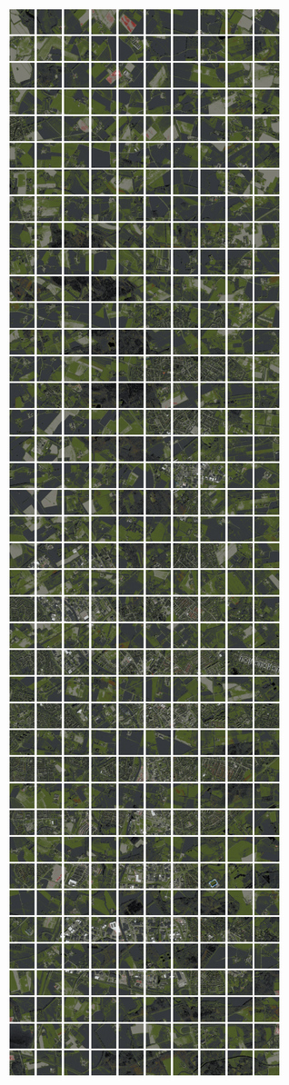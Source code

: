 <html>
<div>
<img src="https://github.com/HakkaTjakka/NL_TILE_MAP/blob/main/18/635/-1039/r.6350.-10390.png" height="44" width="44">
<img src="https://github.com/HakkaTjakka/NL_TILE_MAP/blob/main/18/635/-1039/r.6351.-10390.png" height="44" width="44">
<img src="https://github.com/HakkaTjakka/NL_TILE_MAP/blob/main/18/635/-1039/r.6352.-10390.png" height="44" width="44">
<img src="https://github.com/HakkaTjakka/NL_TILE_MAP/blob/main/18/635/-1039/r.6353.-10390.png" height="44" width="44">
<img src="https://github.com/HakkaTjakka/NL_TILE_MAP/blob/main/18/635/-1039/r.6354.-10390.png" height="44" width="44">
<img src="https://github.com/HakkaTjakka/NL_TILE_MAP/blob/main/18/635/-1039/r.6355.-10390.png" height="44" width="44">
<img src="https://github.com/HakkaTjakka/NL_TILE_MAP/blob/main/18/635/-1039/r.6356.-10390.png" height="44" width="44">
<img src="https://github.com/HakkaTjakka/NL_TILE_MAP/blob/main/18/635/-1039/r.6357.-10390.png" height="44" width="44">
<img src="https://github.com/HakkaTjakka/NL_TILE_MAP/blob/main/18/635/-1039/r.6358.-10390.png" height="44" width="44">
<img src="https://github.com/HakkaTjakka/NL_TILE_MAP/blob/main/18/635/-1039/r.6359.-10390.png" height="44" width="44">
<img src="https://github.com/HakkaTjakka/NL_TILE_MAP/blob/main/18/636/-1039/r.6360.-10390.png" height="44" width="44">
<img src="https://github.com/HakkaTjakka/NL_TILE_MAP/blob/main/18/636/-1039/r.6361.-10390.png" height="44" width="44">
<img src="https://github.com/HakkaTjakka/NL_TILE_MAP/blob/main/18/636/-1039/r.6362.-10390.png" height="44" width="44">
<img src="https://github.com/HakkaTjakka/NL_TILE_MAP/blob/main/18/636/-1039/r.6363.-10390.png" height="44" width="44">
<img src="https://github.com/HakkaTjakka/NL_TILE_MAP/blob/main/18/636/-1039/r.6364.-10390.png" height="44" width="44">
<img src="https://github.com/HakkaTjakka/NL_TILE_MAP/blob/main/18/636/-1039/r.6365.-10390.png" height="44" width="44">
<img src="https://github.com/HakkaTjakka/NL_TILE_MAP/blob/main/18/636/-1039/r.6366.-10390.png" height="44" width="44">
<img src="https://github.com/HakkaTjakka/NL_TILE_MAP/blob/main/18/636/-1039/r.6367.-10390.png" height="44" width="44">
<img src="https://github.com/HakkaTjakka/NL_TILE_MAP/blob/main/18/636/-1039/r.6368.-10390.png" height="44" width="44">
<img src="https://github.com/HakkaTjakka/NL_TILE_MAP/blob/main/18/636/-1039/r.6369.-10390.png" height="44" width="44">
<br>
<img src="https://github.com/HakkaTjakka/NL_TILE_MAP/blob/main/18/635/-1039/r.6350.-10389.png" height="44" width="44">
<img src="https://github.com/HakkaTjakka/NL_TILE_MAP/blob/main/18/635/-1039/r.6351.-10389.png" height="44" width="44">
<img src="https://github.com/HakkaTjakka/NL_TILE_MAP/blob/main/18/635/-1039/r.6352.-10389.png" height="44" width="44">
<img src="https://github.com/HakkaTjakka/NL_TILE_MAP/blob/main/18/635/-1039/r.6353.-10389.png" height="44" width="44">
<img src="https://github.com/HakkaTjakka/NL_TILE_MAP/blob/main/18/635/-1039/r.6354.-10389.png" height="44" width="44">
<img src="https://github.com/HakkaTjakka/NL_TILE_MAP/blob/main/18/635/-1039/r.6355.-10389.png" height="44" width="44">
<img src="https://github.com/HakkaTjakka/NL_TILE_MAP/blob/main/18/635/-1039/r.6356.-10389.png" height="44" width="44">
<img src="https://github.com/HakkaTjakka/NL_TILE_MAP/blob/main/18/635/-1039/r.6357.-10389.png" height="44" width="44">
<img src="https://github.com/HakkaTjakka/NL_TILE_MAP/blob/main/18/635/-1039/r.6358.-10389.png" height="44" width="44">
<img src="https://github.com/HakkaTjakka/NL_TILE_MAP/blob/main/18/635/-1039/r.6359.-10389.png" height="44" width="44">
<img src="https://github.com/HakkaTjakka/NL_TILE_MAP/blob/main/18/636/-1039/r.6360.-10389.png" height="44" width="44">
<img src="https://github.com/HakkaTjakka/NL_TILE_MAP/blob/main/18/636/-1039/r.6361.-10389.png" height="44" width="44">
<img src="https://github.com/HakkaTjakka/NL_TILE_MAP/blob/main/18/636/-1039/r.6362.-10389.png" height="44" width="44">
<img src="https://github.com/HakkaTjakka/NL_TILE_MAP/blob/main/18/636/-1039/r.6363.-10389.png" height="44" width="44">
<img src="https://github.com/HakkaTjakka/NL_TILE_MAP/blob/main/18/636/-1039/r.6364.-10389.png" height="44" width="44">
<img src="https://github.com/HakkaTjakka/NL_TILE_MAP/blob/main/18/636/-1039/r.6365.-10389.png" height="44" width="44">
<img src="https://github.com/HakkaTjakka/NL_TILE_MAP/blob/main/18/636/-1039/r.6366.-10389.png" height="44" width="44">
<img src="https://github.com/HakkaTjakka/NL_TILE_MAP/blob/main/18/636/-1039/r.6367.-10389.png" height="44" width="44">
<img src="https://github.com/HakkaTjakka/NL_TILE_MAP/blob/main/18/636/-1039/r.6368.-10389.png" height="44" width="44">
<img src="https://github.com/HakkaTjakka/NL_TILE_MAP/blob/main/18/636/-1039/r.6369.-10389.png" height="44" width="44">
<br>
<img src="https://github.com/HakkaTjakka/NL_TILE_MAP/blob/main/18/635/-1039/r.6350.-10388.png" height="44" width="44">
<img src="https://github.com/HakkaTjakka/NL_TILE_MAP/blob/main/18/635/-1039/r.6351.-10388.png" height="44" width="44">
<img src="https://github.com/HakkaTjakka/NL_TILE_MAP/blob/main/18/635/-1039/r.6352.-10388.png" height="44" width="44">
<img src="https://github.com/HakkaTjakka/NL_TILE_MAP/blob/main/18/635/-1039/r.6353.-10388.png" height="44" width="44">
<img src="https://github.com/HakkaTjakka/NL_TILE_MAP/blob/main/18/635/-1039/r.6354.-10388.png" height="44" width="44">
<img src="https://github.com/HakkaTjakka/NL_TILE_MAP/blob/main/18/635/-1039/r.6355.-10388.png" height="44" width="44">
<img src="https://github.com/HakkaTjakka/NL_TILE_MAP/blob/main/18/635/-1039/r.6356.-10388.png" height="44" width="44">
<img src="https://github.com/HakkaTjakka/NL_TILE_MAP/blob/main/18/635/-1039/r.6357.-10388.png" height="44" width="44">
<img src="https://github.com/HakkaTjakka/NL_TILE_MAP/blob/main/18/635/-1039/r.6358.-10388.png" height="44" width="44">
<img src="https://github.com/HakkaTjakka/NL_TILE_MAP/blob/main/18/635/-1039/r.6359.-10388.png" height="44" width="44">
<img src="https://github.com/HakkaTjakka/NL_TILE_MAP/blob/main/18/636/-1039/r.6360.-10388.png" height="44" width="44">
<img src="https://github.com/HakkaTjakka/NL_TILE_MAP/blob/main/18/636/-1039/r.6361.-10388.png" height="44" width="44">
<img src="https://github.com/HakkaTjakka/NL_TILE_MAP/blob/main/18/636/-1039/r.6362.-10388.png" height="44" width="44">
<img src="https://github.com/HakkaTjakka/NL_TILE_MAP/blob/main/18/636/-1039/r.6363.-10388.png" height="44" width="44">
<img src="https://github.com/HakkaTjakka/NL_TILE_MAP/blob/main/18/636/-1039/r.6364.-10388.png" height="44" width="44">
<img src="https://github.com/HakkaTjakka/NL_TILE_MAP/blob/main/18/636/-1039/r.6365.-10388.png" height="44" width="44">
<img src="https://github.com/HakkaTjakka/NL_TILE_MAP/blob/main/18/636/-1039/r.6366.-10388.png" height="44" width="44">
<img src="https://github.com/HakkaTjakka/NL_TILE_MAP/blob/main/18/636/-1039/r.6367.-10388.png" height="44" width="44">
<img src="https://github.com/HakkaTjakka/NL_TILE_MAP/blob/main/18/636/-1039/r.6368.-10388.png" height="44" width="44">
<img src="https://github.com/HakkaTjakka/NL_TILE_MAP/blob/main/18/636/-1039/r.6369.-10388.png" height="44" width="44">
<br>
<img src="https://github.com/HakkaTjakka/NL_TILE_MAP/blob/main/18/635/-1039/r.6350.-10387.png" height="44" width="44">
<img src="https://github.com/HakkaTjakka/NL_TILE_MAP/blob/main/18/635/-1039/r.6351.-10387.png" height="44" width="44">
<img src="https://github.com/HakkaTjakka/NL_TILE_MAP/blob/main/18/635/-1039/r.6352.-10387.png" height="44" width="44">
<img src="https://github.com/HakkaTjakka/NL_TILE_MAP/blob/main/18/635/-1039/r.6353.-10387.png" height="44" width="44">
<img src="https://github.com/HakkaTjakka/NL_TILE_MAP/blob/main/18/635/-1039/r.6354.-10387.png" height="44" width="44">
<img src="https://github.com/HakkaTjakka/NL_TILE_MAP/blob/main/18/635/-1039/r.6355.-10387.png" height="44" width="44">
<img src="https://github.com/HakkaTjakka/NL_TILE_MAP/blob/main/18/635/-1039/r.6356.-10387.png" height="44" width="44">
<img src="https://github.com/HakkaTjakka/NL_TILE_MAP/blob/main/18/635/-1039/r.6357.-10387.png" height="44" width="44">
<img src="https://github.com/HakkaTjakka/NL_TILE_MAP/blob/main/18/635/-1039/r.6358.-10387.png" height="44" width="44">
<img src="https://github.com/HakkaTjakka/NL_TILE_MAP/blob/main/18/635/-1039/r.6359.-10387.png" height="44" width="44">
<img src="https://github.com/HakkaTjakka/NL_TILE_MAP/blob/main/18/636/-1039/r.6360.-10387.png" height="44" width="44">
<img src="https://github.com/HakkaTjakka/NL_TILE_MAP/blob/main/18/636/-1039/r.6361.-10387.png" height="44" width="44">
<img src="https://github.com/HakkaTjakka/NL_TILE_MAP/blob/main/18/636/-1039/r.6362.-10387.png" height="44" width="44">
<img src="https://github.com/HakkaTjakka/NL_TILE_MAP/blob/main/18/636/-1039/r.6363.-10387.png" height="44" width="44">
<img src="https://github.com/HakkaTjakka/NL_TILE_MAP/blob/main/18/636/-1039/r.6364.-10387.png" height="44" width="44">
<img src="https://github.com/HakkaTjakka/NL_TILE_MAP/blob/main/18/636/-1039/r.6365.-10387.png" height="44" width="44">
<img src="https://github.com/HakkaTjakka/NL_TILE_MAP/blob/main/18/636/-1039/r.6366.-10387.png" height="44" width="44">
<img src="https://github.com/HakkaTjakka/NL_TILE_MAP/blob/main/18/636/-1039/r.6367.-10387.png" height="44" width="44">
<img src="https://github.com/HakkaTjakka/NL_TILE_MAP/blob/main/18/636/-1039/r.6368.-10387.png" height="44" width="44">
<img src="https://github.com/HakkaTjakka/NL_TILE_MAP/blob/main/18/636/-1039/r.6369.-10387.png" height="44" width="44">
<br>
<img src="https://github.com/HakkaTjakka/NL_TILE_MAP/blob/main/18/635/-1039/r.6350.-10386.png" height="44" width="44">
<img src="https://github.com/HakkaTjakka/NL_TILE_MAP/blob/main/18/635/-1039/r.6351.-10386.png" height="44" width="44">
<img src="https://github.com/HakkaTjakka/NL_TILE_MAP/blob/main/18/635/-1039/r.6352.-10386.png" height="44" width="44">
<img src="https://github.com/HakkaTjakka/NL_TILE_MAP/blob/main/18/635/-1039/r.6353.-10386.png" height="44" width="44">
<img src="https://github.com/HakkaTjakka/NL_TILE_MAP/blob/main/18/635/-1039/r.6354.-10386.png" height="44" width="44">
<img src="https://github.com/HakkaTjakka/NL_TILE_MAP/blob/main/18/635/-1039/r.6355.-10386.png" height="44" width="44">
<img src="https://github.com/HakkaTjakka/NL_TILE_MAP/blob/main/18/635/-1039/r.6356.-10386.png" height="44" width="44">
<img src="https://github.com/HakkaTjakka/NL_TILE_MAP/blob/main/18/635/-1039/r.6357.-10386.png" height="44" width="44">
<img src="https://github.com/HakkaTjakka/NL_TILE_MAP/blob/main/18/635/-1039/r.6358.-10386.png" height="44" width="44">
<img src="https://github.com/HakkaTjakka/NL_TILE_MAP/blob/main/18/635/-1039/r.6359.-10386.png" height="44" width="44">
<img src="https://github.com/HakkaTjakka/NL_TILE_MAP/blob/main/18/636/-1039/r.6360.-10386.png" height="44" width="44">
<img src="https://github.com/HakkaTjakka/NL_TILE_MAP/blob/main/18/636/-1039/r.6361.-10386.png" height="44" width="44">
<img src="https://github.com/HakkaTjakka/NL_TILE_MAP/blob/main/18/636/-1039/r.6362.-10386.png" height="44" width="44">
<img src="https://github.com/HakkaTjakka/NL_TILE_MAP/blob/main/18/636/-1039/r.6363.-10386.png" height="44" width="44">
<img src="https://github.com/HakkaTjakka/NL_TILE_MAP/blob/main/18/636/-1039/r.6364.-10386.png" height="44" width="44">
<img src="https://github.com/HakkaTjakka/NL_TILE_MAP/blob/main/18/636/-1039/r.6365.-10386.png" height="44" width="44">
<img src="https://github.com/HakkaTjakka/NL_TILE_MAP/blob/main/18/636/-1039/r.6366.-10386.png" height="44" width="44">
<img src="https://github.com/HakkaTjakka/NL_TILE_MAP/blob/main/18/636/-1039/r.6367.-10386.png" height="44" width="44">
<img src="https://github.com/HakkaTjakka/NL_TILE_MAP/blob/main/18/636/-1039/r.6368.-10386.png" height="44" width="44">
<img src="https://github.com/HakkaTjakka/NL_TILE_MAP/blob/main/18/636/-1039/r.6369.-10386.png" height="44" width="44">
<br>
<img src="https://github.com/HakkaTjakka/NL_TILE_MAP/blob/main/18/635/-1039/r.6350.-10385.png" height="44" width="44">
<img src="https://github.com/HakkaTjakka/NL_TILE_MAP/blob/main/18/635/-1039/r.6351.-10385.png" height="44" width="44">
<img src="https://github.com/HakkaTjakka/NL_TILE_MAP/blob/main/18/635/-1039/r.6352.-10385.png" height="44" width="44">
<img src="https://github.com/HakkaTjakka/NL_TILE_MAP/blob/main/18/635/-1039/r.6353.-10385.png" height="44" width="44">
<img src="https://github.com/HakkaTjakka/NL_TILE_MAP/blob/main/18/635/-1039/r.6354.-10385.png" height="44" width="44">
<img src="https://github.com/HakkaTjakka/NL_TILE_MAP/blob/main/18/635/-1039/r.6355.-10385.png" height="44" width="44">
<img src="https://github.com/HakkaTjakka/NL_TILE_MAP/blob/main/18/635/-1039/r.6356.-10385.png" height="44" width="44">
<img src="https://github.com/HakkaTjakka/NL_TILE_MAP/blob/main/18/635/-1039/r.6357.-10385.png" height="44" width="44">
<img src="https://github.com/HakkaTjakka/NL_TILE_MAP/blob/main/18/635/-1039/r.6358.-10385.png" height="44" width="44">
<img src="https://github.com/HakkaTjakka/NL_TILE_MAP/blob/main/18/635/-1039/r.6359.-10385.png" height="44" width="44">
<img src="https://github.com/HakkaTjakka/NL_TILE_MAP/blob/main/18/636/-1039/r.6360.-10385.png" height="44" width="44">
<img src="https://github.com/HakkaTjakka/NL_TILE_MAP/blob/main/18/636/-1039/r.6361.-10385.png" height="44" width="44">
<img src="https://github.com/HakkaTjakka/NL_TILE_MAP/blob/main/18/636/-1039/r.6362.-10385.png" height="44" width="44">
<img src="https://github.com/HakkaTjakka/NL_TILE_MAP/blob/main/18/636/-1039/r.6363.-10385.png" height="44" width="44">
<img src="https://github.com/HakkaTjakka/NL_TILE_MAP/blob/main/18/636/-1039/r.6364.-10385.png" height="44" width="44">
<img src="https://github.com/HakkaTjakka/NL_TILE_MAP/blob/main/18/636/-1039/r.6365.-10385.png" height="44" width="44">
<img src="https://github.com/HakkaTjakka/NL_TILE_MAP/blob/main/18/636/-1039/r.6366.-10385.png" height="44" width="44">
<img src="https://github.com/HakkaTjakka/NL_TILE_MAP/blob/main/18/636/-1039/r.6367.-10385.png" height="44" width="44">
<img src="https://github.com/HakkaTjakka/NL_TILE_MAP/blob/main/18/636/-1039/r.6368.-10385.png" height="44" width="44">
<img src="https://github.com/HakkaTjakka/NL_TILE_MAP/blob/main/18/636/-1039/r.6369.-10385.png" height="44" width="44">
<br>
<img src="https://github.com/HakkaTjakka/NL_TILE_MAP/blob/main/18/635/-1039/r.6350.-10384.png" height="44" width="44">
<img src="https://github.com/HakkaTjakka/NL_TILE_MAP/blob/main/18/635/-1039/r.6351.-10384.png" height="44" width="44">
<img src="https://github.com/HakkaTjakka/NL_TILE_MAP/blob/main/18/635/-1039/r.6352.-10384.png" height="44" width="44">
<img src="https://github.com/HakkaTjakka/NL_TILE_MAP/blob/main/18/635/-1039/r.6353.-10384.png" height="44" width="44">
<img src="https://github.com/HakkaTjakka/NL_TILE_MAP/blob/main/18/635/-1039/r.6354.-10384.png" height="44" width="44">
<img src="https://github.com/HakkaTjakka/NL_TILE_MAP/blob/main/18/635/-1039/r.6355.-10384.png" height="44" width="44">
<img src="https://github.com/HakkaTjakka/NL_TILE_MAP/blob/main/18/635/-1039/r.6356.-10384.png" height="44" width="44">
<img src="https://github.com/HakkaTjakka/NL_TILE_MAP/blob/main/18/635/-1039/r.6357.-10384.png" height="44" width="44">
<img src="https://github.com/HakkaTjakka/NL_TILE_MAP/blob/main/18/635/-1039/r.6358.-10384.png" height="44" width="44">
<img src="https://github.com/HakkaTjakka/NL_TILE_MAP/blob/main/18/635/-1039/r.6359.-10384.png" height="44" width="44">
<img src="https://github.com/HakkaTjakka/NL_TILE_MAP/blob/main/18/636/-1039/r.6360.-10384.png" height="44" width="44">
<img src="https://github.com/HakkaTjakka/NL_TILE_MAP/blob/main/18/636/-1039/r.6361.-10384.png" height="44" width="44">
<img src="https://github.com/HakkaTjakka/NL_TILE_MAP/blob/main/18/636/-1039/r.6362.-10384.png" height="44" width="44">
<img src="https://github.com/HakkaTjakka/NL_TILE_MAP/blob/main/18/636/-1039/r.6363.-10384.png" height="44" width="44">
<img src="https://github.com/HakkaTjakka/NL_TILE_MAP/blob/main/18/636/-1039/r.6364.-10384.png" height="44" width="44">
<img src="https://github.com/HakkaTjakka/NL_TILE_MAP/blob/main/18/636/-1039/r.6365.-10384.png" height="44" width="44">
<img src="https://github.com/HakkaTjakka/NL_TILE_MAP/blob/main/18/636/-1039/r.6366.-10384.png" height="44" width="44">
<img src="https://github.com/HakkaTjakka/NL_TILE_MAP/blob/main/18/636/-1039/r.6367.-10384.png" height="44" width="44">
<img src="https://github.com/HakkaTjakka/NL_TILE_MAP/blob/main/18/636/-1039/r.6368.-10384.png" height="44" width="44">
<img src="https://github.com/HakkaTjakka/NL_TILE_MAP/blob/main/18/636/-1039/r.6369.-10384.png" height="44" width="44">
<br>
<img src="https://github.com/HakkaTjakka/NL_TILE_MAP/blob/main/18/635/-1039/r.6350.-10383.png" height="44" width="44">
<img src="https://github.com/HakkaTjakka/NL_TILE_MAP/blob/main/18/635/-1039/r.6351.-10383.png" height="44" width="44">
<img src="https://github.com/HakkaTjakka/NL_TILE_MAP/blob/main/18/635/-1039/r.6352.-10383.png" height="44" width="44">
<img src="https://github.com/HakkaTjakka/NL_TILE_MAP/blob/main/18/635/-1039/r.6353.-10383.png" height="44" width="44">
<img src="https://github.com/HakkaTjakka/NL_TILE_MAP/blob/main/18/635/-1039/r.6354.-10383.png" height="44" width="44">
<img src="https://github.com/HakkaTjakka/NL_TILE_MAP/blob/main/18/635/-1039/r.6355.-10383.png" height="44" width="44">
<img src="https://github.com/HakkaTjakka/NL_TILE_MAP/blob/main/18/635/-1039/r.6356.-10383.png" height="44" width="44">
<img src="https://github.com/HakkaTjakka/NL_TILE_MAP/blob/main/18/635/-1039/r.6357.-10383.png" height="44" width="44">
<img src="https://github.com/HakkaTjakka/NL_TILE_MAP/blob/main/18/635/-1039/r.6358.-10383.png" height="44" width="44">
<img src="https://github.com/HakkaTjakka/NL_TILE_MAP/blob/main/18/635/-1039/r.6359.-10383.png" height="44" width="44">
<img src="https://github.com/HakkaTjakka/NL_TILE_MAP/blob/main/18/636/-1039/r.6360.-10383.png" height="44" width="44">
<img src="https://github.com/HakkaTjakka/NL_TILE_MAP/blob/main/18/636/-1039/r.6361.-10383.png" height="44" width="44">
<img src="https://github.com/HakkaTjakka/NL_TILE_MAP/blob/main/18/636/-1039/r.6362.-10383.png" height="44" width="44">
<img src="https://github.com/HakkaTjakka/NL_TILE_MAP/blob/main/18/636/-1039/r.6363.-10383.png" height="44" width="44">
<img src="https://github.com/HakkaTjakka/NL_TILE_MAP/blob/main/18/636/-1039/r.6364.-10383.png" height="44" width="44">
<img src="https://github.com/HakkaTjakka/NL_TILE_MAP/blob/main/18/636/-1039/r.6365.-10383.png" height="44" width="44">
<img src="https://github.com/HakkaTjakka/NL_TILE_MAP/blob/main/18/636/-1039/r.6366.-10383.png" height="44" width="44">
<img src="https://github.com/HakkaTjakka/NL_TILE_MAP/blob/main/18/636/-1039/r.6367.-10383.png" height="44" width="44">
<img src="https://github.com/HakkaTjakka/NL_TILE_MAP/blob/main/18/636/-1039/r.6368.-10383.png" height="44" width="44">
<img src="https://github.com/HakkaTjakka/NL_TILE_MAP/blob/main/18/636/-1039/r.6369.-10383.png" height="44" width="44">
<br>
<img src="https://github.com/HakkaTjakka/NL_TILE_MAP/blob/main/18/635/-1039/r.6350.-10382.png" height="44" width="44">
<img src="https://github.com/HakkaTjakka/NL_TILE_MAP/blob/main/18/635/-1039/r.6351.-10382.png" height="44" width="44">
<img src="https://github.com/HakkaTjakka/NL_TILE_MAP/blob/main/18/635/-1039/r.6352.-10382.png" height="44" width="44">
<img src="https://github.com/HakkaTjakka/NL_TILE_MAP/blob/main/18/635/-1039/r.6353.-10382.png" height="44" width="44">
<img src="https://github.com/HakkaTjakka/NL_TILE_MAP/blob/main/18/635/-1039/r.6354.-10382.png" height="44" width="44">
<img src="https://github.com/HakkaTjakka/NL_TILE_MAP/blob/main/18/635/-1039/r.6355.-10382.png" height="44" width="44">
<img src="https://github.com/HakkaTjakka/NL_TILE_MAP/blob/main/18/635/-1039/r.6356.-10382.png" height="44" width="44">
<img src="https://github.com/HakkaTjakka/NL_TILE_MAP/blob/main/18/635/-1039/r.6357.-10382.png" height="44" width="44">
<img src="https://github.com/HakkaTjakka/NL_TILE_MAP/blob/main/18/635/-1039/r.6358.-10382.png" height="44" width="44">
<img src="https://github.com/HakkaTjakka/NL_TILE_MAP/blob/main/18/635/-1039/r.6359.-10382.png" height="44" width="44">
<img src="https://github.com/HakkaTjakka/NL_TILE_MAP/blob/main/18/636/-1039/r.6360.-10382.png" height="44" width="44">
<img src="https://github.com/HakkaTjakka/NL_TILE_MAP/blob/main/18/636/-1039/r.6361.-10382.png" height="44" width="44">
<img src="https://github.com/HakkaTjakka/NL_TILE_MAP/blob/main/18/636/-1039/r.6362.-10382.png" height="44" width="44">
<img src="https://github.com/HakkaTjakka/NL_TILE_MAP/blob/main/18/636/-1039/r.6363.-10382.png" height="44" width="44">
<img src="https://github.com/HakkaTjakka/NL_TILE_MAP/blob/main/18/636/-1039/r.6364.-10382.png" height="44" width="44">
<img src="https://github.com/HakkaTjakka/NL_TILE_MAP/blob/main/18/636/-1039/r.6365.-10382.png" height="44" width="44">
<img src="https://github.com/HakkaTjakka/NL_TILE_MAP/blob/main/18/636/-1039/r.6366.-10382.png" height="44" width="44">
<img src="https://github.com/HakkaTjakka/NL_TILE_MAP/blob/main/18/636/-1039/r.6367.-10382.png" height="44" width="44">
<img src="https://github.com/HakkaTjakka/NL_TILE_MAP/blob/main/18/636/-1039/r.6368.-10382.png" height="44" width="44">
<img src="https://github.com/HakkaTjakka/NL_TILE_MAP/blob/main/18/636/-1039/r.6369.-10382.png" height="44" width="44">
<br>
<img src="https://github.com/HakkaTjakka/NL_TILE_MAP/blob/main/18/635/-1039/r.6350.-10381.png" height="44" width="44">
<img src="https://github.com/HakkaTjakka/NL_TILE_MAP/blob/main/18/635/-1039/r.6351.-10381.png" height="44" width="44">
<img src="https://github.com/HakkaTjakka/NL_TILE_MAP/blob/main/18/635/-1039/r.6352.-10381.png" height="44" width="44">
<img src="https://github.com/HakkaTjakka/NL_TILE_MAP/blob/main/18/635/-1039/r.6353.-10381.png" height="44" width="44">
<img src="https://github.com/HakkaTjakka/NL_TILE_MAP/blob/main/18/635/-1039/r.6354.-10381.png" height="44" width="44">
<img src="https://github.com/HakkaTjakka/NL_TILE_MAP/blob/main/18/635/-1039/r.6355.-10381.png" height="44" width="44">
<img src="https://github.com/HakkaTjakka/NL_TILE_MAP/blob/main/18/635/-1039/r.6356.-10381.png" height="44" width="44">
<img src="https://github.com/HakkaTjakka/NL_TILE_MAP/blob/main/18/635/-1039/r.6357.-10381.png" height="44" width="44">
<img src="https://github.com/HakkaTjakka/NL_TILE_MAP/blob/main/18/635/-1039/r.6358.-10381.png" height="44" width="44">
<img src="https://github.com/HakkaTjakka/NL_TILE_MAP/blob/main/18/635/-1039/r.6359.-10381.png" height="44" width="44">
<img src="https://github.com/HakkaTjakka/NL_TILE_MAP/blob/main/18/636/-1039/r.6360.-10381.png" height="44" width="44">
<img src="https://github.com/HakkaTjakka/NL_TILE_MAP/blob/main/18/636/-1039/r.6361.-10381.png" height="44" width="44">
<img src="https://github.com/HakkaTjakka/NL_TILE_MAP/blob/main/18/636/-1039/r.6362.-10381.png" height="44" width="44">
<img src="https://github.com/HakkaTjakka/NL_TILE_MAP/blob/main/18/636/-1039/r.6363.-10381.png" height="44" width="44">
<img src="https://github.com/HakkaTjakka/NL_TILE_MAP/blob/main/18/636/-1039/r.6364.-10381.png" height="44" width="44">
<img src="https://github.com/HakkaTjakka/NL_TILE_MAP/blob/main/18/636/-1039/r.6365.-10381.png" height="44" width="44">
<img src="https://github.com/HakkaTjakka/NL_TILE_MAP/blob/main/18/636/-1039/r.6366.-10381.png" height="44" width="44">
<img src="https://github.com/HakkaTjakka/NL_TILE_MAP/blob/main/18/636/-1039/r.6367.-10381.png" height="44" width="44">
<img src="https://github.com/HakkaTjakka/NL_TILE_MAP/blob/main/18/636/-1039/r.6368.-10381.png" height="44" width="44">
<img src="https://github.com/HakkaTjakka/NL_TILE_MAP/blob/main/18/636/-1039/r.6369.-10381.png" height="44" width="44">
<br>
<img src="https://github.com/HakkaTjakka/NL_TILE_MAP/blob/main/18/635/-1038/r.6350.-10380.png" height="44" width="44">
<img src="https://github.com/HakkaTjakka/NL_TILE_MAP/blob/main/18/635/-1038/r.6351.-10380.png" height="44" width="44">
<img src="https://github.com/HakkaTjakka/NL_TILE_MAP/blob/main/18/635/-1038/r.6352.-10380.png" height="44" width="44">
<img src="https://github.com/HakkaTjakka/NL_TILE_MAP/blob/main/18/635/-1038/r.6353.-10380.png" height="44" width="44">
<img src="https://github.com/HakkaTjakka/NL_TILE_MAP/blob/main/18/635/-1038/r.6354.-10380.png" height="44" width="44">
<img src="https://github.com/HakkaTjakka/NL_TILE_MAP/blob/main/18/635/-1038/r.6355.-10380.png" height="44" width="44">
<img src="https://github.com/HakkaTjakka/NL_TILE_MAP/blob/main/18/635/-1038/r.6356.-10380.png" height="44" width="44">
<img src="https://github.com/HakkaTjakka/NL_TILE_MAP/blob/main/18/635/-1038/r.6357.-10380.png" height="44" width="44">
<img src="https://github.com/HakkaTjakka/NL_TILE_MAP/blob/main/18/635/-1038/r.6358.-10380.png" height="44" width="44">
<img src="https://github.com/HakkaTjakka/NL_TILE_MAP/blob/main/18/635/-1038/r.6359.-10380.png" height="44" width="44">
<img src="https://github.com/HakkaTjakka/NL_TILE_MAP/blob/main/18/636/-1038/r.6360.-10380.png" height="44" width="44">
<img src="https://github.com/HakkaTjakka/NL_TILE_MAP/blob/main/18/636/-1038/r.6361.-10380.png" height="44" width="44">
<img src="https://github.com/HakkaTjakka/NL_TILE_MAP/blob/main/18/636/-1038/r.6362.-10380.png" height="44" width="44">
<img src="https://github.com/HakkaTjakka/NL_TILE_MAP/blob/main/18/636/-1038/r.6363.-10380.png" height="44" width="44">
<img src="https://github.com/HakkaTjakka/NL_TILE_MAP/blob/main/18/636/-1038/r.6364.-10380.png" height="44" width="44">
<img src="https://github.com/HakkaTjakka/NL_TILE_MAP/blob/main/18/636/-1038/r.6365.-10380.png" height="44" width="44">
<img src="https://github.com/HakkaTjakka/NL_TILE_MAP/blob/main/18/636/-1038/r.6366.-10380.png" height="44" width="44">
<img src="https://github.com/HakkaTjakka/NL_TILE_MAP/blob/main/18/636/-1038/r.6367.-10380.png" height="44" width="44">
<img src="https://github.com/HakkaTjakka/NL_TILE_MAP/blob/main/18/636/-1038/r.6368.-10380.png" height="44" width="44">
<img src="https://github.com/HakkaTjakka/NL_TILE_MAP/blob/main/18/636/-1038/r.6369.-10380.png" height="44" width="44">
<br>
<img src="https://github.com/HakkaTjakka/NL_TILE_MAP/blob/main/18/635/-1038/r.6350.-10379.png" height="44" width="44">
<img src="https://github.com/HakkaTjakka/NL_TILE_MAP/blob/main/18/635/-1038/r.6351.-10379.png" height="44" width="44">
<img src="https://github.com/HakkaTjakka/NL_TILE_MAP/blob/main/18/635/-1038/r.6352.-10379.png" height="44" width="44">
<img src="https://github.com/HakkaTjakka/NL_TILE_MAP/blob/main/18/635/-1038/r.6353.-10379.png" height="44" width="44">
<img src="https://github.com/HakkaTjakka/NL_TILE_MAP/blob/main/18/635/-1038/r.6354.-10379.png" height="44" width="44">
<img src="https://github.com/HakkaTjakka/NL_TILE_MAP/blob/main/18/635/-1038/r.6355.-10379.png" height="44" width="44">
<img src="https://github.com/HakkaTjakka/NL_TILE_MAP/blob/main/18/635/-1038/r.6356.-10379.png" height="44" width="44">
<img src="https://github.com/HakkaTjakka/NL_TILE_MAP/blob/main/18/635/-1038/r.6357.-10379.png" height="44" width="44">
<img src="https://github.com/HakkaTjakka/NL_TILE_MAP/blob/main/18/635/-1038/r.6358.-10379.png" height="44" width="44">
<img src="https://github.com/HakkaTjakka/NL_TILE_MAP/blob/main/18/635/-1038/r.6359.-10379.png" height="44" width="44">
<img src="https://github.com/HakkaTjakka/NL_TILE_MAP/blob/main/18/636/-1038/r.6360.-10379.png" height="44" width="44">
<img src="https://github.com/HakkaTjakka/NL_TILE_MAP/blob/main/18/636/-1038/r.6361.-10379.png" height="44" width="44">
<img src="https://github.com/HakkaTjakka/NL_TILE_MAP/blob/main/18/636/-1038/r.6362.-10379.png" height="44" width="44">
<img src="https://github.com/HakkaTjakka/NL_TILE_MAP/blob/main/18/636/-1038/r.6363.-10379.png" height="44" width="44">
<img src="https://github.com/HakkaTjakka/NL_TILE_MAP/blob/main/18/636/-1038/r.6364.-10379.png" height="44" width="44">
<img src="https://github.com/HakkaTjakka/NL_TILE_MAP/blob/main/18/636/-1038/r.6365.-10379.png" height="44" width="44">
<img src="https://github.com/HakkaTjakka/NL_TILE_MAP/blob/main/18/636/-1038/r.6366.-10379.png" height="44" width="44">
<img src="https://github.com/HakkaTjakka/NL_TILE_MAP/blob/main/18/636/-1038/r.6367.-10379.png" height="44" width="44">
<img src="https://github.com/HakkaTjakka/NL_TILE_MAP/blob/main/18/636/-1038/r.6368.-10379.png" height="44" width="44">
<img src="https://github.com/HakkaTjakka/NL_TILE_MAP/blob/main/18/636/-1038/r.6369.-10379.png" height="44" width="44">
<br>
<img src="https://github.com/HakkaTjakka/NL_TILE_MAP/blob/main/18/635/-1038/r.6350.-10378.png" height="44" width="44">
<img src="https://github.com/HakkaTjakka/NL_TILE_MAP/blob/main/18/635/-1038/r.6351.-10378.png" height="44" width="44">
<img src="https://github.com/HakkaTjakka/NL_TILE_MAP/blob/main/18/635/-1038/r.6352.-10378.png" height="44" width="44">
<img src="https://github.com/HakkaTjakka/NL_TILE_MAP/blob/main/18/635/-1038/r.6353.-10378.png" height="44" width="44">
<img src="https://github.com/HakkaTjakka/NL_TILE_MAP/blob/main/18/635/-1038/r.6354.-10378.png" height="44" width="44">
<img src="https://github.com/HakkaTjakka/NL_TILE_MAP/blob/main/18/635/-1038/r.6355.-10378.png" height="44" width="44">
<img src="https://github.com/HakkaTjakka/NL_TILE_MAP/blob/main/18/635/-1038/r.6356.-10378.png" height="44" width="44">
<img src="https://github.com/HakkaTjakka/NL_TILE_MAP/blob/main/18/635/-1038/r.6357.-10378.png" height="44" width="44">
<img src="https://github.com/HakkaTjakka/NL_TILE_MAP/blob/main/18/635/-1038/r.6358.-10378.png" height="44" width="44">
<img src="https://github.com/HakkaTjakka/NL_TILE_MAP/blob/main/18/635/-1038/r.6359.-10378.png" height="44" width="44">
<img src="https://github.com/HakkaTjakka/NL_TILE_MAP/blob/main/18/636/-1038/r.6360.-10378.png" height="44" width="44">
<img src="https://github.com/HakkaTjakka/NL_TILE_MAP/blob/main/18/636/-1038/r.6361.-10378.png" height="44" width="44">
<img src="https://github.com/HakkaTjakka/NL_TILE_MAP/blob/main/18/636/-1038/r.6362.-10378.png" height="44" width="44">
<img src="https://github.com/HakkaTjakka/NL_TILE_MAP/blob/main/18/636/-1038/r.6363.-10378.png" height="44" width="44">
<img src="https://github.com/HakkaTjakka/NL_TILE_MAP/blob/main/18/636/-1038/r.6364.-10378.png" height="44" width="44">
<img src="https://github.com/HakkaTjakka/NL_TILE_MAP/blob/main/18/636/-1038/r.6365.-10378.png" height="44" width="44">
<img src="https://github.com/HakkaTjakka/NL_TILE_MAP/blob/main/18/636/-1038/r.6366.-10378.png" height="44" width="44">
<img src="https://github.com/HakkaTjakka/NL_TILE_MAP/blob/main/18/636/-1038/r.6367.-10378.png" height="44" width="44">
<img src="https://github.com/HakkaTjakka/NL_TILE_MAP/blob/main/18/636/-1038/r.6368.-10378.png" height="44" width="44">
<img src="https://github.com/HakkaTjakka/NL_TILE_MAP/blob/main/18/636/-1038/r.6369.-10378.png" height="44" width="44">
<br>
<img src="https://github.com/HakkaTjakka/NL_TILE_MAP/blob/main/18/635/-1038/r.6350.-10377.png" height="44" width="44">
<img src="https://github.com/HakkaTjakka/NL_TILE_MAP/blob/main/18/635/-1038/r.6351.-10377.png" height="44" width="44">
<img src="https://github.com/HakkaTjakka/NL_TILE_MAP/blob/main/18/635/-1038/r.6352.-10377.png" height="44" width="44">
<img src="https://github.com/HakkaTjakka/NL_TILE_MAP/blob/main/18/635/-1038/r.6353.-10377.png" height="44" width="44">
<img src="https://github.com/HakkaTjakka/NL_TILE_MAP/blob/main/18/635/-1038/r.6354.-10377.png" height="44" width="44">
<img src="https://github.com/HakkaTjakka/NL_TILE_MAP/blob/main/18/635/-1038/r.6355.-10377.png" height="44" width="44">
<img src="https://github.com/HakkaTjakka/NL_TILE_MAP/blob/main/18/635/-1038/r.6356.-10377.png" height="44" width="44">
<img src="https://github.com/HakkaTjakka/NL_TILE_MAP/blob/main/18/635/-1038/r.6357.-10377.png" height="44" width="44">
<img src="https://github.com/HakkaTjakka/NL_TILE_MAP/blob/main/18/635/-1038/r.6358.-10377.png" height="44" width="44">
<img src="https://github.com/HakkaTjakka/NL_TILE_MAP/blob/main/18/635/-1038/r.6359.-10377.png" height="44" width="44">
<img src="https://github.com/HakkaTjakka/NL_TILE_MAP/blob/main/18/636/-1038/r.6360.-10377.png" height="44" width="44">
<img src="https://github.com/HakkaTjakka/NL_TILE_MAP/blob/main/18/636/-1038/r.6361.-10377.png" height="44" width="44">
<img src="https://github.com/HakkaTjakka/NL_TILE_MAP/blob/main/18/636/-1038/r.6362.-10377.png" height="44" width="44">
<img src="https://github.com/HakkaTjakka/NL_TILE_MAP/blob/main/18/636/-1038/r.6363.-10377.png" height="44" width="44">
<img src="https://github.com/HakkaTjakka/NL_TILE_MAP/blob/main/18/636/-1038/r.6364.-10377.png" height="44" width="44">
<img src="https://github.com/HakkaTjakka/NL_TILE_MAP/blob/main/18/636/-1038/r.6365.-10377.png" height="44" width="44">
<img src="https://github.com/HakkaTjakka/NL_TILE_MAP/blob/main/18/636/-1038/r.6366.-10377.png" height="44" width="44">
<img src="https://github.com/HakkaTjakka/NL_TILE_MAP/blob/main/18/636/-1038/r.6367.-10377.png" height="44" width="44">
<img src="https://github.com/HakkaTjakka/NL_TILE_MAP/blob/main/18/636/-1038/r.6368.-10377.png" height="44" width="44">
<img src="https://github.com/HakkaTjakka/NL_TILE_MAP/blob/main/18/636/-1038/r.6369.-10377.png" height="44" width="44">
<br>
<img src="https://github.com/HakkaTjakka/NL_TILE_MAP/blob/main/18/635/-1038/r.6350.-10376.png" height="44" width="44">
<img src="https://github.com/HakkaTjakka/NL_TILE_MAP/blob/main/18/635/-1038/r.6351.-10376.png" height="44" width="44">
<img src="https://github.com/HakkaTjakka/NL_TILE_MAP/blob/main/18/635/-1038/r.6352.-10376.png" height="44" width="44">
<img src="https://github.com/HakkaTjakka/NL_TILE_MAP/blob/main/18/635/-1038/r.6353.-10376.png" height="44" width="44">
<img src="https://github.com/HakkaTjakka/NL_TILE_MAP/blob/main/18/635/-1038/r.6354.-10376.png" height="44" width="44">
<img src="https://github.com/HakkaTjakka/NL_TILE_MAP/blob/main/18/635/-1038/r.6355.-10376.png" height="44" width="44">
<img src="https://github.com/HakkaTjakka/NL_TILE_MAP/blob/main/18/635/-1038/r.6356.-10376.png" height="44" width="44">
<img src="https://github.com/HakkaTjakka/NL_TILE_MAP/blob/main/18/635/-1038/r.6357.-10376.png" height="44" width="44">
<img src="https://github.com/HakkaTjakka/NL_TILE_MAP/blob/main/18/635/-1038/r.6358.-10376.png" height="44" width="44">
<img src="https://github.com/HakkaTjakka/NL_TILE_MAP/blob/main/18/635/-1038/r.6359.-10376.png" height="44" width="44">
<img src="https://github.com/HakkaTjakka/NL_TILE_MAP/blob/main/18/636/-1038/r.6360.-10376.png" height="44" width="44">
<img src="https://github.com/HakkaTjakka/NL_TILE_MAP/blob/main/18/636/-1038/r.6361.-10376.png" height="44" width="44">
<img src="https://github.com/HakkaTjakka/NL_TILE_MAP/blob/main/18/636/-1038/r.6362.-10376.png" height="44" width="44">
<img src="https://github.com/HakkaTjakka/NL_TILE_MAP/blob/main/18/636/-1038/r.6363.-10376.png" height="44" width="44">
<img src="https://github.com/HakkaTjakka/NL_TILE_MAP/blob/main/18/636/-1038/r.6364.-10376.png" height="44" width="44">
<img src="https://github.com/HakkaTjakka/NL_TILE_MAP/blob/main/18/636/-1038/r.6365.-10376.png" height="44" width="44">
<img src="https://github.com/HakkaTjakka/NL_TILE_MAP/blob/main/18/636/-1038/r.6366.-10376.png" height="44" width="44">
<img src="https://github.com/HakkaTjakka/NL_TILE_MAP/blob/main/18/636/-1038/r.6367.-10376.png" height="44" width="44">
<img src="https://github.com/HakkaTjakka/NL_TILE_MAP/blob/main/18/636/-1038/r.6368.-10376.png" height="44" width="44">
<img src="https://github.com/HakkaTjakka/NL_TILE_MAP/blob/main/18/636/-1038/r.6369.-10376.png" height="44" width="44">
<br>
<img src="https://github.com/HakkaTjakka/NL_TILE_MAP/blob/main/18/635/-1038/r.6350.-10375.png" height="44" width="44">
<img src="https://github.com/HakkaTjakka/NL_TILE_MAP/blob/main/18/635/-1038/r.6351.-10375.png" height="44" width="44">
<img src="https://github.com/HakkaTjakka/NL_TILE_MAP/blob/main/18/635/-1038/r.6352.-10375.png" height="44" width="44">
<img src="https://github.com/HakkaTjakka/NL_TILE_MAP/blob/main/18/635/-1038/r.6353.-10375.png" height="44" width="44">
<img src="https://github.com/HakkaTjakka/NL_TILE_MAP/blob/main/18/635/-1038/r.6354.-10375.png" height="44" width="44">
<img src="https://github.com/HakkaTjakka/NL_TILE_MAP/blob/main/18/635/-1038/r.6355.-10375.png" height="44" width="44">
<img src="https://github.com/HakkaTjakka/NL_TILE_MAP/blob/main/18/635/-1038/r.6356.-10375.png" height="44" width="44">
<img src="https://github.com/HakkaTjakka/NL_TILE_MAP/blob/main/18/635/-1038/r.6357.-10375.png" height="44" width="44">
<img src="https://github.com/HakkaTjakka/NL_TILE_MAP/blob/main/18/635/-1038/r.6358.-10375.png" height="44" width="44">
<img src="https://github.com/HakkaTjakka/NL_TILE_MAP/blob/main/18/635/-1038/r.6359.-10375.png" height="44" width="44">
<img src="https://github.com/HakkaTjakka/NL_TILE_MAP/blob/main/18/636/-1038/r.6360.-10375.png" height="44" width="44">
<img src="https://github.com/HakkaTjakka/NL_TILE_MAP/blob/main/18/636/-1038/r.6361.-10375.png" height="44" width="44">
<img src="https://github.com/HakkaTjakka/NL_TILE_MAP/blob/main/18/636/-1038/r.6362.-10375.png" height="44" width="44">
<img src="https://github.com/HakkaTjakka/NL_TILE_MAP/blob/main/18/636/-1038/r.6363.-10375.png" height="44" width="44">
<img src="https://github.com/HakkaTjakka/NL_TILE_MAP/blob/main/18/636/-1038/r.6364.-10375.png" height="44" width="44">
<img src="https://github.com/HakkaTjakka/NL_TILE_MAP/blob/main/18/636/-1038/r.6365.-10375.png" height="44" width="44">
<img src="https://github.com/HakkaTjakka/NL_TILE_MAP/blob/main/18/636/-1038/r.6366.-10375.png" height="44" width="44">
<img src="https://github.com/HakkaTjakka/NL_TILE_MAP/blob/main/18/636/-1038/r.6367.-10375.png" height="44" width="44">
<img src="https://github.com/HakkaTjakka/NL_TILE_MAP/blob/main/18/636/-1038/r.6368.-10375.png" height="44" width="44">
<img src="https://github.com/HakkaTjakka/NL_TILE_MAP/blob/main/18/636/-1038/r.6369.-10375.png" height="44" width="44">
<br>
<img src="https://github.com/HakkaTjakka/NL_TILE_MAP/blob/main/18/635/-1038/r.6350.-10374.png" height="44" width="44">
<img src="https://github.com/HakkaTjakka/NL_TILE_MAP/blob/main/18/635/-1038/r.6351.-10374.png" height="44" width="44">
<img src="https://github.com/HakkaTjakka/NL_TILE_MAP/blob/main/18/635/-1038/r.6352.-10374.png" height="44" width="44">
<img src="https://github.com/HakkaTjakka/NL_TILE_MAP/blob/main/18/635/-1038/r.6353.-10374.png" height="44" width="44">
<img src="https://github.com/HakkaTjakka/NL_TILE_MAP/blob/main/18/635/-1038/r.6354.-10374.png" height="44" width="44">
<img src="https://github.com/HakkaTjakka/NL_TILE_MAP/blob/main/18/635/-1038/r.6355.-10374.png" height="44" width="44">
<img src="https://github.com/HakkaTjakka/NL_TILE_MAP/blob/main/18/635/-1038/r.6356.-10374.png" height="44" width="44">
<img src="https://github.com/HakkaTjakka/NL_TILE_MAP/blob/main/18/635/-1038/r.6357.-10374.png" height="44" width="44">
<img src="https://github.com/HakkaTjakka/NL_TILE_MAP/blob/main/18/635/-1038/r.6358.-10374.png" height="44" width="44">
<img src="https://github.com/HakkaTjakka/NL_TILE_MAP/blob/main/18/635/-1038/r.6359.-10374.png" height="44" width="44">
<img src="https://github.com/HakkaTjakka/NL_TILE_MAP/blob/main/18/636/-1038/r.6360.-10374.png" height="44" width="44">
<img src="https://github.com/HakkaTjakka/NL_TILE_MAP/blob/main/18/636/-1038/r.6361.-10374.png" height="44" width="44">
<img src="https://github.com/HakkaTjakka/NL_TILE_MAP/blob/main/18/636/-1038/r.6362.-10374.png" height="44" width="44">
<img src="https://github.com/HakkaTjakka/NL_TILE_MAP/blob/main/18/636/-1038/r.6363.-10374.png" height="44" width="44">
<img src="https://github.com/HakkaTjakka/NL_TILE_MAP/blob/main/18/636/-1038/r.6364.-10374.png" height="44" width="44">
<img src="https://github.com/HakkaTjakka/NL_TILE_MAP/blob/main/18/636/-1038/r.6365.-10374.png" height="44" width="44">
<img src="https://github.com/HakkaTjakka/NL_TILE_MAP/blob/main/18/636/-1038/r.6366.-10374.png" height="44" width="44">
<img src="https://github.com/HakkaTjakka/NL_TILE_MAP/blob/main/18/636/-1038/r.6367.-10374.png" height="44" width="44">
<img src="https://github.com/HakkaTjakka/NL_TILE_MAP/blob/main/18/636/-1038/r.6368.-10374.png" height="44" width="44">
<img src="https://github.com/HakkaTjakka/NL_TILE_MAP/blob/main/18/636/-1038/r.6369.-10374.png" height="44" width="44">
<br>
<img src="https://github.com/HakkaTjakka/NL_TILE_MAP/blob/main/18/635/-1038/r.6350.-10373.png" height="44" width="44">
<img src="https://github.com/HakkaTjakka/NL_TILE_MAP/blob/main/18/635/-1038/r.6351.-10373.png" height="44" width="44">
<img src="https://github.com/HakkaTjakka/NL_TILE_MAP/blob/main/18/635/-1038/r.6352.-10373.png" height="44" width="44">
<img src="https://github.com/HakkaTjakka/NL_TILE_MAP/blob/main/18/635/-1038/r.6353.-10373.png" height="44" width="44">
<img src="https://github.com/HakkaTjakka/NL_TILE_MAP/blob/main/18/635/-1038/r.6354.-10373.png" height="44" width="44">
<img src="https://github.com/HakkaTjakka/NL_TILE_MAP/blob/main/18/635/-1038/r.6355.-10373.png" height="44" width="44">
<img src="https://github.com/HakkaTjakka/NL_TILE_MAP/blob/main/18/635/-1038/r.6356.-10373.png" height="44" width="44">
<img src="https://github.com/HakkaTjakka/NL_TILE_MAP/blob/main/18/635/-1038/r.6357.-10373.png" height="44" width="44">
<img src="https://github.com/HakkaTjakka/NL_TILE_MAP/blob/main/18/635/-1038/r.6358.-10373.png" height="44" width="44">
<img src="https://github.com/HakkaTjakka/NL_TILE_MAP/blob/main/18/635/-1038/r.6359.-10373.png" height="44" width="44">
<img src="https://github.com/HakkaTjakka/NL_TILE_MAP/blob/main/18/636/-1038/r.6360.-10373.png" height="44" width="44">
<img src="https://github.com/HakkaTjakka/NL_TILE_MAP/blob/main/18/636/-1038/r.6361.-10373.png" height="44" width="44">
<img src="https://github.com/HakkaTjakka/NL_TILE_MAP/blob/main/18/636/-1038/r.6362.-10373.png" height="44" width="44">
<img src="https://github.com/HakkaTjakka/NL_TILE_MAP/blob/main/18/636/-1038/r.6363.-10373.png" height="44" width="44">
<img src="https://github.com/HakkaTjakka/NL_TILE_MAP/blob/main/18/636/-1038/r.6364.-10373.png" height="44" width="44">
<img src="https://github.com/HakkaTjakka/NL_TILE_MAP/blob/main/18/636/-1038/r.6365.-10373.png" height="44" width="44">
<img src="https://github.com/HakkaTjakka/NL_TILE_MAP/blob/main/18/636/-1038/r.6366.-10373.png" height="44" width="44">
<img src="https://github.com/HakkaTjakka/NL_TILE_MAP/blob/main/18/636/-1038/r.6367.-10373.png" height="44" width="44">
<img src="https://github.com/HakkaTjakka/NL_TILE_MAP/blob/main/18/636/-1038/r.6368.-10373.png" height="44" width="44">
<img src="https://github.com/HakkaTjakka/NL_TILE_MAP/blob/main/18/636/-1038/r.6369.-10373.png" height="44" width="44">
<br>
<img src="https://github.com/HakkaTjakka/NL_TILE_MAP/blob/main/18/635/-1038/r.6350.-10372.png" height="44" width="44">
<img src="https://github.com/HakkaTjakka/NL_TILE_MAP/blob/main/18/635/-1038/r.6351.-10372.png" height="44" width="44">
<img src="https://github.com/HakkaTjakka/NL_TILE_MAP/blob/main/18/635/-1038/r.6352.-10372.png" height="44" width="44">
<img src="https://github.com/HakkaTjakka/NL_TILE_MAP/blob/main/18/635/-1038/r.6353.-10372.png" height="44" width="44">
<img src="https://github.com/HakkaTjakka/NL_TILE_MAP/blob/main/18/635/-1038/r.6354.-10372.png" height="44" width="44">
<img src="https://github.com/HakkaTjakka/NL_TILE_MAP/blob/main/18/635/-1038/r.6355.-10372.png" height="44" width="44">
<img src="https://github.com/HakkaTjakka/NL_TILE_MAP/blob/main/18/635/-1038/r.6356.-10372.png" height="44" width="44">
<img src="https://github.com/HakkaTjakka/NL_TILE_MAP/blob/main/18/635/-1038/r.6357.-10372.png" height="44" width="44">
<img src="https://github.com/HakkaTjakka/NL_TILE_MAP/blob/main/18/635/-1038/r.6358.-10372.png" height="44" width="44">
<img src="https://github.com/HakkaTjakka/NL_TILE_MAP/blob/main/18/635/-1038/r.6359.-10372.png" height="44" width="44">
<img src="https://github.com/HakkaTjakka/NL_TILE_MAP/blob/main/18/636/-1038/r.6360.-10372.png" height="44" width="44">
<img src="https://github.com/HakkaTjakka/NL_TILE_MAP/blob/main/18/636/-1038/r.6361.-10372.png" height="44" width="44">
<img src="https://github.com/HakkaTjakka/NL_TILE_MAP/blob/main/18/636/-1038/r.6362.-10372.png" height="44" width="44">
<img src="https://github.com/HakkaTjakka/NL_TILE_MAP/blob/main/18/636/-1038/r.6363.-10372.png" height="44" width="44">
<img src="https://github.com/HakkaTjakka/NL_TILE_MAP/blob/main/18/636/-1038/r.6364.-10372.png" height="44" width="44">
<img src="https://github.com/HakkaTjakka/NL_TILE_MAP/blob/main/18/636/-1038/r.6365.-10372.png" height="44" width="44">
<img src="https://github.com/HakkaTjakka/NL_TILE_MAP/blob/main/18/636/-1038/r.6366.-10372.png" height="44" width="44">
<img src="https://github.com/HakkaTjakka/NL_TILE_MAP/blob/main/18/636/-1038/r.6367.-10372.png" height="44" width="44">
<img src="https://github.com/HakkaTjakka/NL_TILE_MAP/blob/main/18/636/-1038/r.6368.-10372.png" height="44" width="44">
<img src="https://github.com/HakkaTjakka/NL_TILE_MAP/blob/main/18/636/-1038/r.6369.-10372.png" height="44" width="44">
<br>
<img src="https://github.com/HakkaTjakka/NL_TILE_MAP/blob/main/18/635/-1038/r.6350.-10371.png" height="44" width="44">
<img src="https://github.com/HakkaTjakka/NL_TILE_MAP/blob/main/18/635/-1038/r.6351.-10371.png" height="44" width="44">
<img src="https://github.com/HakkaTjakka/NL_TILE_MAP/blob/main/18/635/-1038/r.6352.-10371.png" height="44" width="44">
<img src="https://github.com/HakkaTjakka/NL_TILE_MAP/blob/main/18/635/-1038/r.6353.-10371.png" height="44" width="44">
<img src="https://github.com/HakkaTjakka/NL_TILE_MAP/blob/main/18/635/-1038/r.6354.-10371.png" height="44" width="44">
<img src="https://github.com/HakkaTjakka/NL_TILE_MAP/blob/main/18/635/-1038/r.6355.-10371.png" height="44" width="44">
<img src="https://github.com/HakkaTjakka/NL_TILE_MAP/blob/main/18/635/-1038/r.6356.-10371.png" height="44" width="44">
<img src="https://github.com/HakkaTjakka/NL_TILE_MAP/blob/main/18/635/-1038/r.6357.-10371.png" height="44" width="44">
<img src="https://github.com/HakkaTjakka/NL_TILE_MAP/blob/main/18/635/-1038/r.6358.-10371.png" height="44" width="44">
<img src="https://github.com/HakkaTjakka/NL_TILE_MAP/blob/main/18/635/-1038/r.6359.-10371.png" height="44" width="44">
<img src="https://github.com/HakkaTjakka/NL_TILE_MAP/blob/main/18/636/-1038/r.6360.-10371.png" height="44" width="44">
<img src="https://github.com/HakkaTjakka/NL_TILE_MAP/blob/main/18/636/-1038/r.6361.-10371.png" height="44" width="44">
<img src="https://github.com/HakkaTjakka/NL_TILE_MAP/blob/main/18/636/-1038/r.6362.-10371.png" height="44" width="44">
<img src="https://github.com/HakkaTjakka/NL_TILE_MAP/blob/main/18/636/-1038/r.6363.-10371.png" height="44" width="44">
<img src="https://github.com/HakkaTjakka/NL_TILE_MAP/blob/main/18/636/-1038/r.6364.-10371.png" height="44" width="44">
<img src="https://github.com/HakkaTjakka/NL_TILE_MAP/blob/main/18/636/-1038/r.6365.-10371.png" height="44" width="44">
<img src="https://github.com/HakkaTjakka/NL_TILE_MAP/blob/main/18/636/-1038/r.6366.-10371.png" height="44" width="44">
<img src="https://github.com/HakkaTjakka/NL_TILE_MAP/blob/main/18/636/-1038/r.6367.-10371.png" height="44" width="44">
<img src="https://github.com/HakkaTjakka/NL_TILE_MAP/blob/main/18/636/-1038/r.6368.-10371.png" height="44" width="44">
<img src="https://github.com/HakkaTjakka/NL_TILE_MAP/blob/main/18/636/-1038/r.6369.-10371.png" height="44" width="44">
<br>
</div>
</html>
